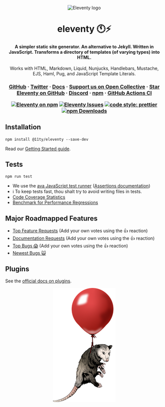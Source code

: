 <p align="center"><img src="https://www.11ty.dev/img/logo-github.png" alt="Eleventy logo"></p>

<h1 align="center">eleventy 🕚⚡️</h1>

<h4 align="center">A simpler static site generator. An alternative to Jekyll. Written in JavaScript. Transforms a directory of templates (of varying types) into HTML.</h4>

<p align="center">Works with HTML, Markdown, Liquid, Nunjucks, Handlebars, Mustache, EJS, Haml, Pug, and JavaScript Template Literals.</p>

<h3 align="center"><a href="https://github/11ty">GitHub</a> · <a href="https://twitter.com/eleven_ty">Twitter</a> · <a href="https://11ty.dev/docs/">Docs</a> · <a href="https://opencollective.com/11ty">Support us on Open Collective</a> · <a href="https://github.com/11ty/eleventy/stargazers">Star Eleventy on GitHub</a> · <a href="https://discord.com/invite/GBkBy9u">Discord</a> · <a href="https://npmjs.com/org/11ty">npm</a> · <a href="https://github.com/11ty/eleventy/actions?query=workflow%3A.github%2Fworkflows%2Fci.yml">GitHub Actions CI</a>


<p align="center"><a href="https://www.npmjs.com/package/@11ty/eleventy"><img src="https://img.shields.io/npm/v/@11ty/eleventy.svg?style=for-the-badge" alt="Eleventy on npm" /></a> <a href="https://github.com/11ty/eleventy/issues"><img src="https://img.shields.io/github/issues/11ty/eleventy.svg?style=for-the-badge" alt="Eleventy Issues" /></a> <a href="https://github.com/prettier/prettier"><img src="https://img.shields.io/badge/code_style-prettier-ff69b4.svg?style=for-the-badge" alt="code style: prettier" /></a><a href="https://www.npmjs.com/package/@11ty/eleventy"><img src="https://img.shields.io/npm/dt/@11ty/eleventy.svg?style=for-the-badge" alt="npm Downloads"></a>
  
## Installation

```
npm install @11ty/eleventy --save-dev
```

Read our [Getting Started guide](https://www.11ty.dev/docs/getting-started/).

## Tests

```
npm run test
```

- We use the [ava JavaScript test runner](https://github.com/avajs/ava) ([Assertions documentation](https://github.com/avajs/ava/blob/master/docs/03-assertions.md))
- ℹ️ To keep tests fast, thou shalt try to avoid writing files in tests.
- [Code Coverage Statistics](https://github.com/11ty/eleventy/blob/master/docs/coverage.md)
- [Benchmark for Performance Regressions](https://github.com/11ty/eleventy-benchmark)

## Major Roadmapped Features

- [Top Feature Requests](https://github.com/11ty/eleventy/issues?q=label%3Aneeds-votes+sort%3Areactions-%2B1-desc) (Add your own votes using the 👍 reaction)
- [Documentation Requests](https://github.com/11ty/eleventy/issues?utf8=%E2%9C%93&q=is%3Aissue+sort%3Areactions-%2B1-desc+is%3Aclosed+label%3Adocumentation+label%3Aneeds-votes) (Add your own votes using the 👍 reaction)
- [Top Bugs 😱](https://github.com/11ty/eleventy/issues?q=is%3Aissue+is%3Aopen+label%3Abug+sort%3Areactions-%2B1-desc) (Add your own votes using the 👍 reaction)
- [Newest Bugs 🙀](https://github.com/11ty/eleventy/issues?q=is%3Aopen+is%3Aissue+label%3Abug)

## Plugins

See the [official docs on plugins](https://www.11ty.dev/docs/plugins/).

<p align="center"><img src="https://raw.githubusercontent.com/11ty/11ty-website/master/img/possum-balloon-original-sm.png" alt="Eleventy mascot" /></p>
